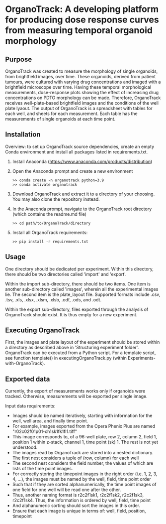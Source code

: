 # OrganoTrack: A developing platform for producing dose response curves from measuring temporal organoid morphology

## Purpose
OrganoTrack was created to measure the morphology of single organoids, from brightfield images, over time.
These organoids, derived from patient tumours, were cultured with varying drug concentrations and imaged with a brightfield microscope over time.
Having these temporal morphological measurements, dose-response plots showing the effect of increasing drug concentrations on PDTO morphology can be made.
Therefore, OrganoTrack receives well-plate-based brightfield images and the conditions of the well plate lyaout.
The output of OrganoTrack is a spreadsheet with tables for each well, and sheets for each measurement.
Each table has the measurements of single organoids at each time point.

## Installation

Overview: to set up OrganoTrack source dependencies, create an empty Conda environment and install all packages listed in requirements.txt.

1) Install Anaconda (https://www.anaconda.com/products/distribution)
2) Open the Anaconda prompt and create a new environment
   ```
   >> conda create -n organotrack python=3.9
   >> conda activate organotrack
   ```
3) Download OrganoTrack and extract it to a directory of your choosing. You may also clone the repository instead.
4) In the Anaconda prompt, navigate to the OrganoTrack root directory (which contains the readme.md file)

   ```
   >> cd path/to/OrganoTrack/directory
   ```

5) Install all OrganoTrack requirements:
   ```
   >> pip install -r requirements.txt
   ```

## Usage
One directory should be dedicated per experiment.
Within this directory, there should be two directories called 'import' and 'export'.

Within the import sub-directory, there should be two items.
One item is another sub-directory called 'images', wherein all the experimental images lie.
The second item is the plate_layout file. Supported formats include .csv, .tsv, .xls, .xlsx, .xlsm, .xlsb, .odf, .ods, and .odt.

Within the export sub-directory, files exported through the analysis of OrganoTrack should exist.
It is thus empty for a new experiment.

## Executing OrganoTrack
First, the images and plate layout of the experiment should be stored within a directory as described above in 'Structuring experiment folder'.
OrganoTrack can be executed from a Python script.
For a template script, see function template() in executingOrganoTrack.py (within Experiments-with-OrganoTrack).


## Exported data
Currently, the export of measurements works only if organoids were tracked.
Otherwise, measurements will be exported per single image.

Input data requirements:
- Images should be named iteratively, starting with information for the well, well area, and finally time point.
- For example, images exported from the Opera Phenix Plus are named "r02c02f01p01-ch1sk1fk1fl1.tiff"
- This image corresponds to, of a 96-well plate, row 2, column 2, field 1, position 1 within z-stack, channel 1, time point (sk) 1. The rest is not yet understood.
- The images read by OrganoTrack are stored into a nested dictionary. The first nest considers a tuple of (row, column) for each well
- The second nest considers the field number, the values of which are lists of the time point images.
- For correctly storing the timepoint images in the right order (i.e. 1, 2, 3, 4, ...), the images must be named by the well, field, time point order
- Such that if they are sorted alphanumerically, the time point images of one field for one well will be read one after the other.
- Thus, another naming format is r2c2f1sk1, r2c2f1sk2, r2c2f1sk3, r2c2f1sk4. Thus, the information is ordered by well, field, time point
- And alphanumeric sorting should sort the images in this order.
- Ensure that each image is unique in terms of: well, field, position, timepoint

